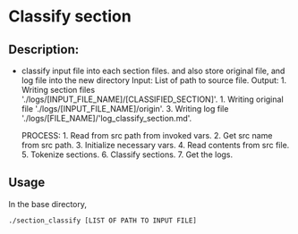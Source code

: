 # Classify section
## Description:
- classify input file into each section files. and also store original file, and log file into the new directory
	Input:
		List of path to source file.
	Output:
		1. Writing section files 
			'./logs/[INPUT_FILE_NAME]/[CLASSIFIED_SECTION]'.
		1. Writing original file
			'./logs/[INPUT_FILE_NAME]/origin'.
		3. Writing log file 
			'./logs/[FILE_NAME]/'log_classify_section.md'.

	PROCESS:
		1. Read from src path from invoked vars.
		2. Get src name from src path.
		3. Initialize necessary vars.
		4. Read contents from src file.
		5. Tokenize sections.
		6. Classify sections.
		7. Get the logs.

## Usage
In the base directory, 
```shell
./section_classify [LIST OF PATH TO INPUT FILE]
```

		



